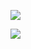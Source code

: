 ![](http://www.loria.fr/~sokolovd/infographie/04-geometry/tmp/african_head_nm_tangent.png)

![](https://hsto.org/getpro/habr/post_images/ca2/e9b/7a2/ca2e9b7a235690715acd5dc35da4d919.png)